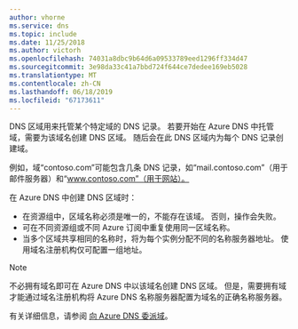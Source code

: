 ```yaml
---
author: vhorne
ms.service: dns
ms.topic: include
ms.date: 11/25/2018
ms.author: victorh
ms.openlocfilehash: 74031a8dbc9b64d6a09533789eed1296ff334d47
ms.sourcegitcommit: 3e98da33c41a7bbd724f644ce7dedee169eb5028
ms.translationtype: MT
ms.contentlocale: zh-CN
ms.lasthandoff: 06/18/2019
ms.locfileid: "67173611"
---
```

DNS 区域用来托管某个特定域的 DNS 记录。 若要开始在 Azure DNS 中托管域，需要为该域名创建 DNS 区域。 随后会在此 DNS 区域内为每个 DNS 记录创建域。

例如，域“contoso.com”可能包含几条 DNS 记录，如“mail.contoso.com”（用于邮件服务器）和“www.contoso.com”（用于网站）。

在 Azure DNS 中创建 DNS 区域时：

* 在资源组中，区域名称必须是唯一的，不能存在该域。 否则，操作会失败。
* 可在不同资源组或不同 Azure 订阅中重复使用同一区域名称。
* 当多个区域共享相同的名称时，将为每个实例分配不同的名称服务器地址。 使用域名注册机构仅可配置一组地址。

> [!NOTE]
> 不必拥有域名即可在 Azure DNS 中以该域名创建 DNS 区域。 但是，需要拥有域才能通过域名注册机构将 Azure DNS 名称服务器配置为域名的正确名称服务器。
> 
> 有关详细信息，请参阅 [向 Azure DNS 委派域](../articles/dns/dns-domain-delegation.md)。